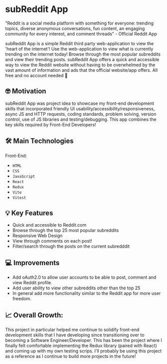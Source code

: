 # subReddit App

"Reddit is a social media platform with something for everyone: trending topics, diverse anonymous conversations, fun content, an engaging community for every interest, and comment threads" - Official Reddit App

subReddit App is a simple Reddit third party web-application to view the 'heart of the internet'! Use the web-application to view what is currently trending on the internet today! Browse through the most popular subreddits and view their trending posts. subReddit App offers a quick and accessible way to view the Reddit website without having to be overwhelmed by the vast amount of information and ads that the official website/app offers. All free and no account needed 🤩

## 🤓 Motivation

subReddit App was project idea to showcase my front-end development skills that incorporated friendly UI usability/accessibility/responsiveness, async JS and HTTP requests, coding standards, problem solving, version control, use of JS libraries and testing/debugging. This app combines the key skills required by Front-End Developers!

## 🛠️ Main Technologies

Front-End:

- `HTML`
- `CSS`
- `JavaScript`
- `React`
- `Redux`
- `Vite`
- `Vitest`

## 💡 Key Features

- Quick and accessible to Reddit.com
- Browse through the top 25 most popular subreddits
- Responsive Web Design
- View through comments on each post!
- Filter/search through the posts on the current subredddit

## 💻 Improvements

- Add oAuth2.0 to allow user accounts to be able to post, comment and view Reddit profile.
- Add user ability to view other subreddits other than the top 25
- In general add more functionality similar to the Reddit app for more user freedom.

## 📈 Overall Growth:

This project in particular helped me continue to solidify front-end development skills that I have developing since transitioning over to becoming a Software Engineer/Developer. This has been the project where I finally felt comfortable implementing the Redux library (paired with React) and coming up with my own testing scrips. I'll probably be using this project as a reference as I continue to build more projects in the future!
